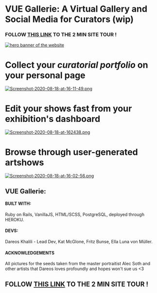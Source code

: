 # VUE Gallerie: A Virtual Gallery and Social Media for Curators (wip)
### FOLLOW [THIS LINK](https://www.youtube.com/watch?v=U88N9JBsCQA/ "This link title") TO THE 2 MIN SITE TOUR !
[![hero banner of the website](https://i.postimg.cc/bvYfpDW7/Screenshot-2020-08-18-at-15-57-55.png)](https://postimg.cc/mPn5SDbj)

# Collect your *curatorial portfolio* on your personal page
[![Screenshot-2020-08-18-at-16-11-49.png](https://i.postimg.cc/QtKHjyWK/Screenshot-2020-08-18-at-16-11-49.png)](https://postimg.cc/CBYFNJ7w)

# Edit your shows fast from your exhibition's dashboard
[![Screenshot-2020-08-18-at-162438.png](https://i.postimg.cc/HsnZt05v/Screenshot-2020-08-18-at-162438.png)](https://postimg.cc/Czyshqcb)

# Browse through user-generated artshows
[![Screenshot-2020-08-18-at-16-02-56.png](https://i.postimg.cc/kGGhpWVc/Screenshot-2020-08-18-at-16-02-56.png)](https://postimg.cc/gL9DwXHX)

## VUE Gallerie:

#### BUILT WITH:
Ruby on Rails,
VanillaJS,
HTML/SCSS,
PostgreSQL,
deployed through HEROKU.

#### DEVS:
Dareos Khalili - Lead Dev,
Kat McGlone,
Fritz Bunse,
Ella Luna von Müller.

#### ACKNOWLEDGEMENTS
All pictures for the seeds taken from the master portraitist Alec Soth and other artists that Dareos loves profoundly and hopes won't sue us <3 

## FOLLOW [THIS LINK](https://www.youtube.com/watch?v=U88N9JBsCQA/ "This link title") TO THE 2 MIN SITE TOUR !

